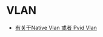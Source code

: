 # VLAN

* [有关于Native Vlan 或者 Pvid Vlan](http://www.cnblogs.com/hopeworld/archive/2009/08/30/1556811.html)
